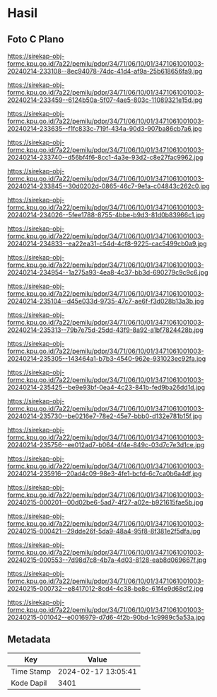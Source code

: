 # Hasil

## Foto C Plano

https://sirekap-obj-formc.kpu.go.id/7a22/pemilu/pdpr/34/71/06/10/01/3471061001003-20240214-233108--8ec94078-74dc-41d4-af9a-25b618656fa9.jpg

https://sirekap-obj-formc.kpu.go.id/7a22/pemilu/pdpr/34/71/06/10/01/3471061001003-20240214-233459--6124b50a-5f07-4ae5-803c-11089321e15d.jpg

https://sirekap-obj-formc.kpu.go.id/7a22/pemilu/pdpr/34/71/06/10/01/3471061001003-20240214-233635--f1fc833c-719f-434a-90d3-907ba86cb7a6.jpg

https://sirekap-obj-formc.kpu.go.id/7a22/pemilu/pdpr/34/71/06/10/01/3471061001003-20240214-233740--d56bf4f6-8cc1-4a3e-93d2-c8e27fac9962.jpg

https://sirekap-obj-formc.kpu.go.id/7a22/pemilu/pdpr/34/71/06/10/01/3471061001003-20240214-233845--30d0202d-0865-46c7-9e1a-c04843c262c0.jpg

https://sirekap-obj-formc.kpu.go.id/7a22/pemilu/pdpr/34/71/06/10/01/3471061001003-20240214-234026--5fee1788-8755-4bbe-b9d3-81d0b83966c1.jpg

https://sirekap-obj-formc.kpu.go.id/7a22/pemilu/pdpr/34/71/06/10/01/3471061001003-20240214-234833--ea22ea31-c54d-4cf8-9225-cac5499cb0a9.jpg

https://sirekap-obj-formc.kpu.go.id/7a22/pemilu/pdpr/34/71/06/10/01/3471061001003-20240214-234954--1a275a93-4ea8-4c37-bb3d-690279c9c9c6.jpg

https://sirekap-obj-formc.kpu.go.id/7a22/pemilu/pdpr/34/71/06/10/01/3471061001003-20240214-235104--d45e033d-9735-47c7-ae6f-f3d028b13a3b.jpg

https://sirekap-obj-formc.kpu.go.id/7a22/pemilu/pdpr/34/71/06/10/01/3471061001003-20240214-235313--79b7e75d-25dd-43f9-8a92-a1bf7824428b.jpg

https://sirekap-obj-formc.kpu.go.id/7a22/pemilu/pdpr/34/71/06/10/01/3471061001003-20240214-235305--143464a1-b7b3-4540-962e-931023ec92fa.jpg

https://sirekap-obj-formc.kpu.go.id/7a22/pemilu/pdpr/34/71/06/10/01/3471061001003-20240214-235425--be9e93bf-0ea4-4c23-841b-fed9ba26dd1d.jpg

https://sirekap-obj-formc.kpu.go.id/7a22/pemilu/pdpr/34/71/06/10/01/3471061001003-20240214-235730--be0216e7-78e2-45e7-bbb0-d132e781b15f.jpg

https://sirekap-obj-formc.kpu.go.id/7a22/pemilu/pdpr/34/71/06/10/01/3471061001003-20240214-235756--ee012ad7-b064-4f4e-849c-03d7c7e3d1ce.jpg

https://sirekap-obj-formc.kpu.go.id/7a22/pemilu/pdpr/34/71/06/10/01/3471061001003-20240214-235916--20ad4c09-98e3-4fe1-bcfd-6c7ca0b6a4df.jpg

https://sirekap-obj-formc.kpu.go.id/7a22/pemilu/pdpr/34/71/06/10/01/3471061001003-20240215-000201--00d02be6-5ad7-4f27-a02e-b921615fae5b.jpg

https://sirekap-obj-formc.kpu.go.id/7a22/pemilu/pdpr/34/71/06/10/01/3471061001003-20240215-000421--29dde26f-5da9-48a4-95f8-8f381e2f5dfa.jpg

https://sirekap-obj-formc.kpu.go.id/7a22/pemilu/pdpr/34/71/06/10/01/3471061001003-20240215-000553--7d98d7c8-4b7a-4d03-8128-eab8d069667f.jpg

https://sirekap-obj-formc.kpu.go.id/7a22/pemilu/pdpr/34/71/06/10/01/3471061001003-20240215-000732--e8417012-8cd4-4c38-be8c-61f4e9d68cf2.jpg

https://sirekap-obj-formc.kpu.go.id/7a22/pemilu/pdpr/34/71/06/10/01/3471061001003-20240215-001042--e0016979-d7d6-4f2b-90bd-1c9989c5a53a.jpg


## Metadata

| Key        | Value               |
| ---------- | ------------------- |
| Time Stamp | 2024-02-17 13:05:41 |
| Kode Dapil | 3401                |




